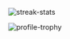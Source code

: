 <p><img src="https://github-readme-streak-stats.herokuapp.com/?user=behicsakar&theme=dark" alt="streak-stats" /></p>

<p><img src="https://github-profile-trophy.vercel.app/?username=behicsakar&theme=darkhub&column=4&margin-w=18&margin-h=18" alt="profile-trophy" /></p>
